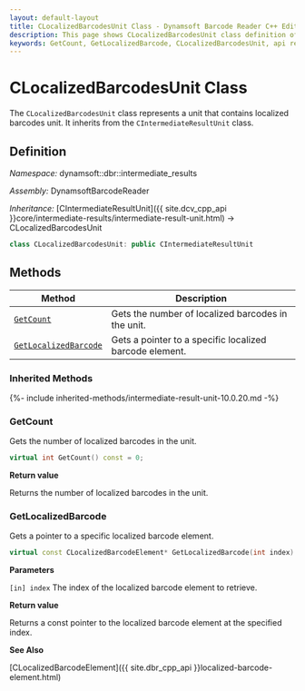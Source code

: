 ```yaml
---
layout: default-layout
title: CLocalizedBarcodesUnit Class - Dynamsoft Barcode Reader C++ Edition API Reference
description: This page shows CLocalizedBarcodesUnit class definition of Dynamsoft Barcode Reader SDK C++ Edition.
keywords: GetCount, GetLocalizedBarcode, CLocalizedBarcodesUnit, api reference
---
```

# CLocalizedBarcodesUnit Class

The `CLocalizedBarcodesUnit` class represents a unit that contains localized barcodes unit. It inherits from the `CIntermediateResultUnit` class.

## Definition

*Namespace:* dynamsoft::dbr::intermediate_results

*Assembly:* DynamsoftBarcodeReader

*Inheritance:* [CIntermediateResultUnit]({{ site.dcv_cpp_api }}core/intermediate-results/intermediate-result-unit.html) -> CLocalizedBarcodesUnit

```cpp
class CLocalizedBarcodesUnit: public CIntermediateResultUnit
```

## Methods

| Method                            | Description |
|-----------------------------------|-------------|
| [`GetCount`](#getcount)           | Gets the number of localized barcodes in the unit.|
| [`GetLocalizedBarcode`](#getlocalizedbarcode)           | Gets a pointer to a specific localized barcode element.|

### Inherited Methods

{%- include inherited-methods/intermediate-result-unit-10.0.20.md -%}

### GetCount

Gets the number of localized barcodes in the unit.

```cpp
virtual int GetCount() const = 0;
```

**Return value**

Returns the number of localized barcodes in the unit.


### GetLocalizedBarcode

Gets a pointer to a specific localized barcode element.

```cpp
virtual const CLocalizedBarcodeElement* GetLocalizedBarcode(int index) const = 0;
```

**Parameters**

`[in] index` The index of the localized barcode element to retrieve.

**Return value**

Returns a const pointer to the localized barcode element at the specified index.

**See Also**

[CLocalizedBarcodeElement]({{ site.dbr_cpp_api }}localized-barcode-element.html)
